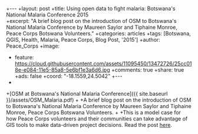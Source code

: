 +---
+layout: post
+title: Using open data to fight malaria: Botswana's National Malaria Conference 2015  
+excerpt: "A brief blog post on the introduction of OSM to Botswana's National Malaria Conference by Maureen Saylor and Tiphaine Monroe, Peace Corps Botswana Volunteers."
+categories: articles
+tags: [Botswana, QGIS, Health, Malaria, Peace Corps, Blog Post, '2015']
+author: Peace_Corps
+image:
+  feature: https://cloud.githubusercontent.com/assets/11095450/13472726/25cc018e-e084-11e5-85a8-5e6bf1e3a6d6.jpg
+comments: true
+share: true
+ads: false
+coord: "-18.1559,24.5042"
+---
+
+[OSM at Botswana's National Malaria Conference]({{ site.baseurl }}/assets/OSM_Malaria.pdf)
+
+A brief blog post on the introduction of OSM to Botswana's National Malaria Conference by Maureen Saylor and Tiphaine Monroe, Peace Corps Botswana Volunteers.
+
+This is a model case for how Peace Corps volunteers and their communities can take advantage of GIS tools to make data-driven project decisions. Read the post [here](http://passport.peacecorps.gov/2015/10/15/using-open-data-to-fight-malaria-botswanas-national-malaria-conference-2015/).
